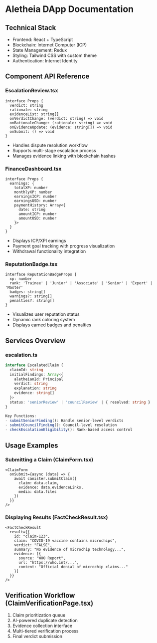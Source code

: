 # Aletheia DApp Documentation

## Technical Stack
- Frontend: React + TypeScript
- Blockchain: Internet Computer (ICP)
- State Management: Redux
- Styling: Tailwind CSS with custom theme
- Authentication: Internet Identity

## Component API Reference

### EscalationReview.tsx
```tsx
interface Props {
  verdict: string
  rationale: string
  evidenceList: string[]
  onVerdictChange: (verdict: string) => void
  onRationaleChange: (rationale: string) => void
  onEvidenceUpdate: (evidence: string[]) => void
  onSubmit: () => void
}
```
- Handles dispute resolution workflow
- Supports multi-stage escalation process
- Manages evidence linking with blockchain hashes

### FinanceDashboard.tsx
```tsx
interface Props {
  earnings: {
    totalXP: number
    monthlyXP: number
    earningsICP: number
    earningsUSD: number
    paymentHistory: Array<{
      date: string
      amountICP: number
      amountUSD: number
    }>
  }
}
```
- Displays ICP/XPI earnings
- Payment goal tracking with progress visualization
- Withdrawal functionality integration

### ReputationBadge.tsx
```tsx
interface ReputationBadgeProps {
  xp: number
  rank: 'Trainee' | 'Junior' | 'Associate' | 'Senior' | 'Expert' | 'Master'
  badges: string[]
  warnings?: string[]
  penalties?: string[]
}
```
- Visualizes user reputation status
- Dynamic rank coloring system
- Displays earned badges and penalties

## Services Overview

### escalation.ts
```ts
interface EscalatedClaim {
  claimId: string
  initialFindings: Array<{
    aletheianId: Principal
    verdict: string
    explanation: string
    evidence: string[]
  }>
  status: 'seniorReview' | 'councilReview' | { resolved: string }
}

Key Functions:
- submitSeniorFinding(): Handle senior-level verdicts
- submitCouncilFinding(): Council-level resolution
- checkEscalationEligibility(): Rank-based access control
```

## Usage Examples

### Submitting a Claim (ClaimForm.tsx)
```tsx
<ClaimForm
  onSubmit={async (data) => {
    await canister.submitClaim({
      claim: data.claim,
      evidence: data.evidenceLinks,
      media: data.files
    })
  }}
/>
```

### Displaying Results (FactCheckResult.tsx)
```tsx
<FactCheckResult 
  result={{
    id: "claim-123",
    claim: "COVID-19 vaccine contains microchips",
    verdict: "FALSE",
    summary: "No evidence of microchip technology...",
    evidence: [{
      source: "WHO Report",
      url: "https://who.int/...",
      content: "Official denial of microchip claims..."
    }]
  }}
/>
```

## Verification Workflow (ClaimVerificationPage.tsx)
1. Claim prioritization queue
2. AI-powered duplicate detection
3. Evidence collection interface
4. Multi-tiered verification process
5. Final verdict submission
